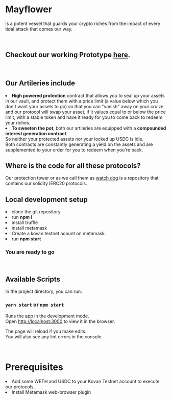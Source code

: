 # Mayflower
is a potent vessel that guards your crypto riches from the impact of every tidal attack that comes our way.

<br>

## Checkout our working Prototype [here](https://master.d3bieez7lmzxny.amplifyapp.com/).

<br>

## Our Artileries include

<li> <b>High powered protection</b> contract that allows you to seal up your assets in our vault, and protect them with a price limit (a value below which you don't want your assets to go) so that you can "vanish" away on your cruize and our protocol will swap your asset, if it values equal to or below the price limit, with a stable token and have it ready for you to come back to redeem your riches.

<br>

<li> <b>To sweeten the pot</b>, both our artileries are equipped with a <b>compounded interest generation contract</b>. <br> So neither your protected assets nor your locked up USDC is idle. <br>Both contracts are constantly generating a yield on the assets and are supplemented to your order for you to redeem when you're back.

<br>

## Where is the code for all these protocols?
Our protection tower or as we call them as [watch dog](https://github.com/CruizeFinance/watch_dog) is a repository that contains our solidity IERC20 protocols.


## Local development setup
<li>clone the git repository
<li>run <b> npm i</b>
<li>install truffle
<li>install metamask
<li>Create a kovan testnet acount on metamask.
<li>run <b>npm start</b>

<br> 

### You are ready to go
<br>

## Available Scripts

In the project directory, you can run:

### `yarn start` or `npm start`

Runs the app in the development mode.\
Open [http://localhost:3000](http://localhost:3000) to view it in the browser.

The page will reload if you make edits.\
You will also see any lint errors in the console.

<br>

# Prerequisites
<li>Add some WETH and USDC to your Kovan Testnet account to execute our protocols.
<br><li>Install Metamask web-browser plugin 
